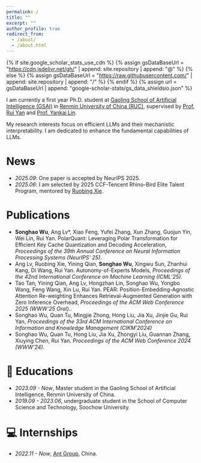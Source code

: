```yaml
---
permalink: /
title: ""
excerpt: ""
author_profile: true
redirect_from: 
  - /about/
  - /about.html
---
```


{% if site.google_scholar_stats_use_cdn %}
{% assign gsDataBaseUrl = "https://cdn.jsdelivr.net/gh/" | append: site.repository | append: "@" %}
{% else %}
{% assign gsDataBaseUrl = "https://raw.githubusercontent.com/" | append: site.repository | append: "/" %}
{% endif %}
{% assign url = gsDataBaseUrl | append: "google-scholar-stats/gs_data_shieldsio.json" %}

<span class='anchor' id='about-me'></span>

I am currently a first year Ph.D. student at [Gaoling School of Artificial Intelligence (GSAI)](http://ai.ruc.edu.cn/) in [Renmin University of China (RUC)](https://www.ruc.edu.cn/), supervised by [Prof. Rui Yan](https://scholar.google.com/citations?hl=en&user=eLw6g-UAAAAJ) and [Prof. Yankai Lin](https://scholar.google.com/citations?hl=en&user=j8K1FqEAAAAJ). 

My research interests focus on efficient LLMs and their mechanistic interpretability. I am dedicated to enhance the fundamental capabilities of LLMs.

# News
- *2025.09*: One paper is accepted by NeurIPS 2025.
- *2025.06*: I am selected by 2025 CCF-Tencent Rhino-Bird Elite Talent Program, mentored by [Ruobing Xie](https://ruobingxie.github.io/).

# Publications
- **Songhao Wu**, Ang Lv*, Xiao Feng, Yufei Zhang, Xun Zhang, Guojun Yin, Wei Lin, Rui Yan. PolarQuant: Leveraging Polar Transformation for Efficient Key Cache Quantization and Decoding Acceleration, *Proceedings of the 39th Annual Conference on Neural Information Processing Systems (NeurIPS' 25).*
- Ang Lv, Ruobing Xie, Yining Qian, **Songhao Wu**, Xingwu Sun, Zhanhui Kang, Di Wang, Rui Yan. Autonomy-of-Experts Models, *Proceedings of the 42nd International Conference on Machine Learning (ICML’25).*
- Tao Tan, Yining Qian, Ang Lv, Hongzhan Lin, Songhao Wu, Yongbo Wang, Feng Wang, Xin Lu, Rui Yan. PEAR: Position-Embedding-Agnostic Attention Re-weighting Enhances Retrieval-Augmented Generation with Zero Inference Overhead, *Proceedings of the ACM Web Conference 2025 (WWW'25 Oral).*.
- Songhao Wu, Quan Tu, Mingjie Zhong, Hong Liu, Jia Xu, Jinjie Gu, Rui Yan, *Proceedings of the 33rd ACM International Conference on Information and Knowledge Management (CIKM'2024)*
- Songhao Wu, Quan Tu, Hong Liu, Jia Xu, Zhongyi Liu, Guannan Zhang, Xiuying Chen, Rui Yan. *Proceedings of the ACM Web Conference 2024 (WWW'24).*

<!-- # 🔥 News -->
<!-- - *2022.02*: &nbsp;🎉🎉 Lorem ipsum dolor sit amet, consectetur adipiscing elit. Vivamus ornare aliquet ipsum, ac tempus justo dapibus sit amet.  -->
<!-- - *2022.02*: &nbsp;🎉🎉 Lorem ipsum dolor sit amet, consectetur adipiscing elit. Vivamus ornare aliquet ipsum, ac tempus justo dapibus sit amet.  -->



# 📖 Educations
- *2023.09 - Now*,  Master student in the Gaoling School of Artificial Intelligence, Renmin University of China.
- *2019.09 - 2023.06*,  undergraduate student in the School of Computer Science and Technology, Soochow University.

<!-- # 💬 Invited Talks -->
<!-- - *2021.06*, Lorem ipsum dolor sit amet, consectetur adipiscing elit. Vivamus ornare aliquet ipsum, ac tempus justo dapibus sit amet.  -->
<!-- - *2021.03*, Lorem ipsum dolor sit amet, consectetur adipiscing elit. Vivamus ornare aliquet ipsum, ac tempus justo dapibus sit amet.  \| [\[video\]](https://github.com/) -->

# 💻 Internships
- *2022.11 - Now*, [Ant Group](https://www.antgroup.com/en), China.
